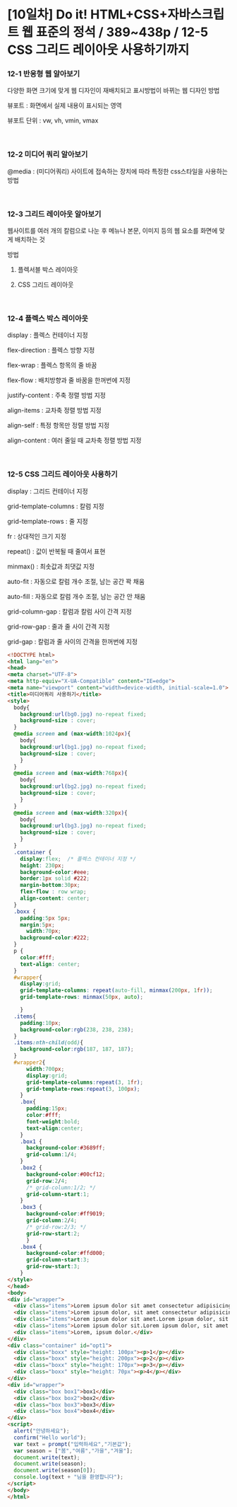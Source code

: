 # [10일차] Do it! HTML+CSS+자바스크립트 웹 표준의 정석 / 389~438p / 12-5 CSS 그리드 레이아웃 사용하기까지

### 12-1 반응형 웹 알아보기

  다양한 화면 크기에 맞게 웹 디자인이 재배치되고 표시방법이 바뀌는 웹 디자인 방법

  뷰포트 : 화면에서 실제 내용이 표시되는 영역

  뷰포트 단위 : vw, vh, vmin, vmax

​

### 12-2 미디어 쿼리 알아보기

  @media : (미디어쿼리) 사이트에 접속하는 장치에 따라 특정한 css스타일을 사용하는 방법

​

### 12-3 그리드 레이아웃 알아보기

  웹사이트를 여러 개의 칼럼으로 나눈 후 메뉴나 본문, 이미지 등의 웹 요소를 화면에 맞게 배치하는 것

  방법

  1. 플렉서블 박스 레이아웃

  2. CSS 그리드 레이아웃

​

### 12-4 플렉스 박스 레이아웃

  display : 플렉스 컨테이너 지정

  flex-direction : 플렉스 방향 지정

  flex-wrap :  플렉스 항목의 줄 바꿈

  flex-flow : 배치방향과 줄 바꿈을 한꺼번에 지정

  justify-content : 주축 정렬 방법 지정

  align-items : 교차축 정렬 방법 지정

  align-self : 특정 항목만 정렬 방법 지정

  align-content : 여러 줄일 때 교차축 정렬 방법 지정

​

### 12-5 CSS 그리드 레이아웃 사용하기

  display  : 그리드 컨테이너 지정

  grid-template-columns : 칼럼 지정

  grid-template-rows : 줄 지정

  fr : 상대적인 크기 지정

  repeat() : 값이 반복될 때 줄여서 표현

  minmax() : 최솟값과 최댓값 지정

  auto-fit : 자동으로 칼럼 개수 조절, 남는 공간 꽉 채움

  auto-fill : 자동으로 칼럼 개수 조절, 남는 공간 안 채움

  grid-column-gap : 칼럼과 칼럼 사이 간격 지정

  grid-row-gap : 줄과 줄 사이 간격 지정

  grid-gap : 칼럼과 줄 사이의 간격을 한꺼번에 지정


  ```html
<!DOCTYPE html>
<html lang="en">
<head>
  <meta charset="UTF-8">
  <meta http-equiv="X-UA-Compatible" content="IE=edge">
  <meta name="viewport" content="width=device-width, initial-scale=1.0">
  <title>미디어쿼리 사용하기</title>
  <style>
    body{
      background:url(bg0.jpg) no-repeat fixed;
      background-size : cover;
    }
    @media screen and (max-width:1024px){
      body{
      background:url(bg1.jpg) no-repeat fixed;
      background-size : cover;
      }
    }
    @media screen and (max-width:768px){
      body{
      background:url(bg2.jpg) no-repeat fixed;
      background-size : cover;
      }
    }
    @media screen and (max-width:320px){
      body{
      background:url(bg3.jpg) no-repeat fixed;
      background-size : cover;
      }
    }
    .container {
      display:flex;  /* 플렉스 컨테이너 지정 */
      height: 230px;
      background-color:#eee;
      border:1px solid #222;
      margin-bottom:30px;
      flex-flow : row wrap;
      align-content: center;
    }
    .boxx {
      padding:5px 5px;
      margin:5px;
	  	width:70px;
      background-color:#222;   
    }               
    p {
      color:#fff;
      text-align: center;
    }
    #wrapper{
      display:grid;
      grid-template-columns: repeat(auto-fill, minmax(200px, 1fr));
      grid-template-rows: minmax(50px, auto);

      }
    .items{
      padding:10px;
      background-color:rgb(238, 238, 238);
    }   
    .items:nth-child(odd){
      background-color:rgb(187, 187, 187);
    }
    #wrapper2{
        width:700px;
        display:grid;
        grid-template-columns:repeat(3, 1fr);
        grid-template-rows:repeat(3, 100px);
      }
      .box{
        padding:15px;
        color:#fff;
        font-weight:bold;
        text-align:center;
      }   
      .box1 {
        background-color:#3689ff;
        grid-column:1/4;
      }
      .box2 {
        background-color:#00cf12;
        grid-row:2/4;
        /* grid-column:1/2; */
        grid-column-start:1;
      }
      .box3 {
        background-color:#ff9019;
        grid-column:2/4;
        /* grid-row:2/3; */
        grid-row-start:2;
        }
      .box4 {
        background-color:#ffd000;
        grid-column-start:3;
        grid-row-start:3;
      }
  </style>
</head>
<body>
  <div id="wrapper">
    <div class="items">Lorem ipsum dolor sit amet consectetur adipisicing elit. Amet, reprehenderit.Lorem ipsum dolor, sit amet consectetur adipisicing elit. </div>
    <div class="items">Lorem ipsum dolor, sit amet consectetur adipisicing elit.Lorem ipsum dolor, sit amet consectetur adipisicing elit</div>
    <div class="items">Lorem ipsum dolor sit amet.Lorem ipsum dolor, sit amet consectetur adipisicing elit</div>
    <div class="items">Lorem ipsum dolor sit.Lorem ipsum dolor, sit amet consectetur adipisicing elit</div>
    <div class="items">Lorem, ipsum dolor.</div>
  </div> 
  <div class="container" id="opt1">
    <div class="boxx" style="height: 100px"><p>1</p></div>
    <div class="boxx" style="height: 200px"><p>2</p></div>
    <div class="boxx" style="height: 170px"><p>3</p></div>
    <div class="boxx" style="height: 70px"><p>4</p></div>  
  </div>
  <div id="wrapper">
    <div class="box box1">box1</div>
    <div class="box box2">box2</div>
    <div class="box box3">box3</div>
    <div class="box box4">box4</div>
  </div>
  <script>
    alert("안녕하세요");
    confirm("Hello world");
    var text = prompt("입력하세요","기본값");
    var season = ["봄","여름","가을","겨울"];
    document.write(text);
    document.write(season);
    document.write(season[0]);
    console.log(text + "님을 환영합니다");
  </script>
</body>
</html>
  ```